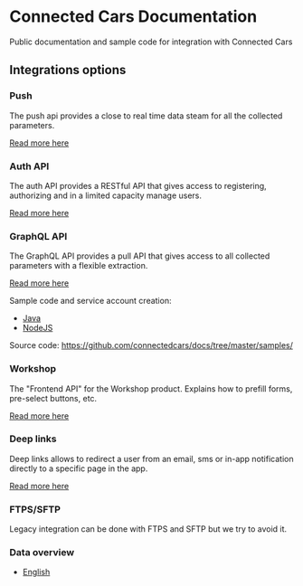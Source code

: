 # Connected Cars Documentation

Public documentation and sample code for integration with Connected Cars

## Integrations options

### Push

The push api provides a close to real time data steam for all the collected parameters.

[Read more here](./push.md)

### Auth API

The auth API provides a RESTful API that gives access to registering, authorizing and in a limited capacity manage users.

[Read more here](./auth-api.md)

### GraphQL API

The GraphQL API provides a pull API that gives access to all collected parameters with a flexible extraction.

[Read more here](https://api.connectedcars.io/graphql/graphiql/)

Sample code and service account creation:

* [Java](./samples/java/full-example/README.md)
* [NodeJS](./samples/node/README.md)

Source code: https://github.com/connectedcars/docs/tree/master/samples/

### Workshop

The "Frontend API" for the Workshop product. Explains how to prefill forms, pre-select buttons, etc.

[Read more here](./workshop.md)

### Deep links

Deep links allows to redirect a user from an email, sms or in-app notification directly to a specific page in the app.

[Read more here](./deep-links.md)

### FTPS/SFTP

Legacy integration can be done with FTPS and SFTP but we try to avoid it.

### Data overview

* [English](./data-overview/english.md)

